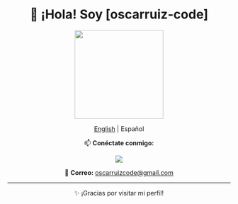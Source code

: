 <div align="center">
  <h1>👋 ¡Hola! Soy [oscarruiz-code]</h1>

  <img src="https://media.giphy.com/media/Wn74RUT0vjnoU98Hnt/giphy.gif" width="200"/>

  <p><a href="README_en.md">English</a> | Español</p>

  <p>📫 <strong>Conéctate conmigo:</strong></p>

  <p>
    <a href="https://www.linkedin.com/in/%C3%B3scar-ruiz-rosa-78b520245/">
      <img src="https://img.shields.io/badge/LinkedIn-0A66C2?style=flat&logo=linkedin&logoColor=white"/>
    </a>
  </p>
  
  <p>📧 <strong>Correo:</strong> <a href="mailto:oscarruizcode@gmail.com">oscarruizcode@gmail.com</a></p>

  <hr/>

  <p>✨ ¡Gracias por visitar mi perfil!</p>
</div>
